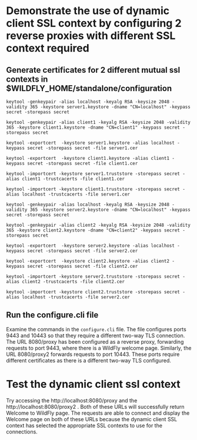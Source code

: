 # Demonstrate the use of dynamic client SSL context by configuring 2 reverse proxies with different SSL context required

## Generate certificates for 2 different mutual ssl contexts in $WILDFLY_HOME/standalone/configuration

```
keytool -genkeypair -alias localhost -keyalg RSA -keysize 2048 -validity 365 -keystore server1.keystore -dname "CN=localhost" -keypass secret -storepass secret

keytool -genkeypair -alias client1 -keyalg RSA -keysize 2048 -validity 365 -keystore client1.keystore -dname "CN=client1" -keypass secret -storepass secret

keytool -exportcert  -keystore server1.keystore -alias localhost -keypass secret -storepass secret -file server1.cer

keytool -exportcert  -keystore client1.keystore -alias client1 -keypass secret -storepass secret -file client1.cer

keytool -importcert -keystore server1.truststore -storepass secret -alias client1 -trustcacerts -file client1.cer

keytool -importcert -keystore client1.truststore -storepass secret -alias localhost -trustcacerts -file server1.cer

keytool -genkeypair -alias localhost -keyalg RSA -keysize 2048 -validity 365 -keystore server2.keystore -dname "CN=localhost" -keypass secret -storepass secret

keytool -genkeypair -alias client2 -keyalg RSA -keysize 2048 -validity 365 -keystore client2.keystore -dname "CN=client2" -keypass secret -storepass secret

keytool -exportcert  -keystore server2.keystore -alias localhost -keypass secret -storepass secret -file server2.cer

keytool -exportcert  -keystore client2.keystore -alias client2 -keypass secret -storepass secret -file client2.cer

keytool -importcert -keystore server2.truststore -storepass secret -alias client2 -trustcacerts -file client2.cer

keytool -importcert -keystore client2.truststore -storepass secret -alias localhost -trustcacerts -file server2.cer
```

## Run the configure.cli file

Examine the commands in the `configure.cli` file. The file configures ports 9443 and 10443 so that they require a different two-way TLS connection. The URL 8080/proxy has been configured as a reverse proxy, forwarding requests to port 9443, where there is a WildFly welcome page. Similarly, the URL 8080/proxy2 forwards requests to port 10443. These ports require different certificates as there is a different two-way TLS configured. 

# Test the dynamic client ssl context
Try accessing the http://localhost:8080/proxy and the http://localhost:8080/proxy2 . Both of these URLs will successfully return Welcome to WildFly page. The requests are able to connect and display the Welcome page on both of these URLs because the dynamic client SSL context has selected the appropriate SSL contexts to use for the connections.

